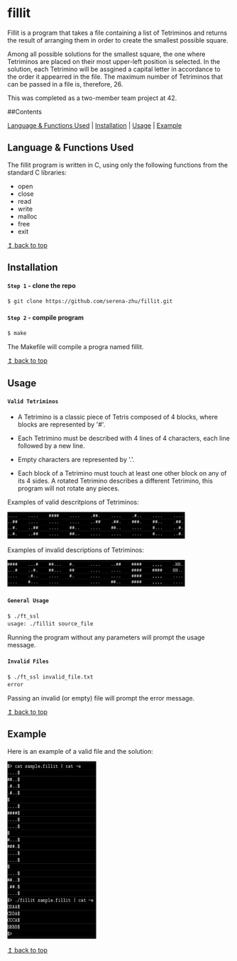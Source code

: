 # <a name="top">fillit</a>

Fillit is a program that takes a file containing a list of Tetriminos and returns the result of arranging them in order to create the smallest possible square. 

Among all possible solutions for the smallest square, the one where Tetriminos are placed on their most upper-left position is selected. In the solution, each Tetrimino will be assgined a capital letter in accordance to the order it appearred in the file. The maximum number of Tetriminos that can be passed in a file is, therefore, 26.

This was completed as a two-member team project at 42.

##Contents

[Language & Functions Used](#language_functions) | [Installation](#install) | [Usage](#usage) | [Example](#example)

## <a name="language_functions">Language & Functions Used</a>

The fillit program is written in C, using only the following functions from the standard C libraries:

* open
* close
* read
* write
* malloc
* free
* exit

<a href="#top">↥ back to top</a>

## <a name="install">Installation</a>

#### `Step 1` - clone the repo

```bash
$ git clone https://github.com/serena-zhu/fillit.git
```

#### `Step 2` - compile program

```bash
$ make
```

The Makefile will compile a progra named fillit.

<a href="#top">↥ back to top</a>

## <a name="usage">Usage</a>

#### `Valid Tetriminos`

* A Tetrimino is a classic piece of Tetris composed of 4 blocks, where blocks are represented by '#'.

* Each Tetrimino must be described with 4 lines of 4 characters, each line followed by a new line. 

* Empty characters are represented by '.'.

* Each block of a Tetrimino must touch at least one other block on any of its 4 sides.
A rotated Tetrimino describes a different Tetrimino, this program will not rotate any pieces.

Examples of valid descritpions of Tetriminos:

<img src="valid_tetriminos_example.png" width="400" height="60">

Examples of invalid descriptions of Tetriminos:

<img src="invalid_tetriminos_example.png" width="400" height="60">

#### `General Usage`
```bash
$ ./ft_ssl
usage: ./fillit source_file
```
Running the program without any parameters will prompt the usage message.

#### `Invalid Files`
```bash
$ ./ft_ssl invalid_file.txt
error
```
Passing an invalid (or empty) file will prompt the error message. 

<a href="#top">↥ back to top</a>

## <a name="example">Example</a>

Here is an example of a valid file and the solution:

<img src="program_example.png" width="200" height="400">

<a href="#top">↥ back to top</a>
